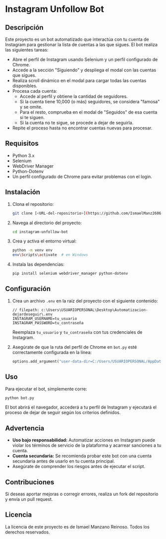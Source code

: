 # Instagram Unfollow Bot

## Descripción

Este proyecto es un bot automatizado que interactúa con tu cuenta de Instagram para gestionar la lista de cuentas a las que sigues. El bot realiza las siguientes tareas:

- Abre el perfil de Instagram usando Selenium y un perfil configurado de Chrome.
- Accede a la sección "Siguiendo" y despliega el modal con las cuentas que sigues.
- Realiza scroll dinámico en el modal para cargar todas las cuentas disponibles.
- Procesa cada cuenta:
  - Accede al perfil y obtiene la cantidad de seguidores.
  - Si la cuenta tiene 10,000 (o más) seguidores, se considera "famosa" y se omite.
  - Para el resto, comprueba en el modal de "Seguidos" de esa cuenta si te siguen.
  - Si la cuenta no te sigue, se procede a dejar de seguirla.
- Repite el proceso hasta no encontrar cuentas nuevas para procesar.

## Requisitos

- Python 3.x
- Selenium
- WebDriver Manager
- Python-Dotenv
- Un perfil configurado de Chrome para evitar problemas con el login.

## Instalación

1. Clona el repositorio:

   ```sh
   git clone [<URL-del-repositorio>](https://github.com/IsmaelManz2606/Instagram-Unfollow-Bot.git)
   ```

2. Navega al directorio del proyecto:

   ```sh
   cd instagram-unfollow-bot
   ```

3. Crea y activa el entorno virtual:

   ```sh
   python -m venv env
   env\Scripts\activate  # en Windows
   ```

4. Instala las dependencias:
   ```sh
   pip install selenium webdriver_manager python-dotenv
   ```

## Configuración

1. Crea un archivo `.env` en la raíz del proyecto con el siguiente contenido:

   ```env
   // filepath: c:\Users\USUARIOPERSONAL\Desktop\Automatizacion-dejardeseguir\.env
   INSTAGRAM_USERNAME=tu_usuario
   INSTAGRAM_PASSWORD=tu_contraseña
   ```

   Reemplaza `tu_usuario` y `tu_contraseña` con tus credenciales de Instagram.

2. Asegúrate de que la ruta del perfil de Chrome en `bot.py` esté correctamente configurada en la línea:
   ```python
   options.add_argument("user-data-dir=C:/Users/USUARIOPERSONAL/AppData/Local/Google/Chrome/User Data/Profile 1")
   ```

## Uso

Para ejecutar el bot, simplemente corre:

```sh
python bot.py
```

El bot abrirá el navegador, accederá a tu perfil de Instagram y ejecutará el proceso de dejar de seguir según los criterios definidos.

## Advertencia

- **Uso bajo responsabilidad:** Automatizar acciones en Instagram puede violar los términos de servicio de la plataforma y acarrear sanciones a tu cuenta.
- **Cuenta secundaria:** Se recomienda probar este bot con una cuenta secundaria antes de usarlo en tu cuenta principal.
- Asegúrate de comprender los riesgos antes de ejecutar el script.

## Contribuciones

Si deseas aportar mejoras o corregir errores, realiza un fork del repositorio y envía un pull request.

## Licencia

La licencia de este proyecto es de Ismael Manzano Reinoso. Todos los derechos reservados.

